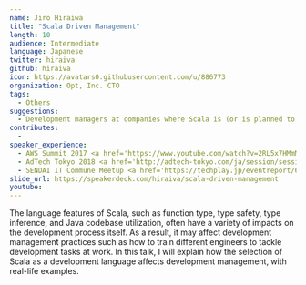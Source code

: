 ```yaml
---
name: Jiro Hiraiwa
title: "Scala Driven Management"
length: 10
audience: Intermediate
language: Japanese
twitter: hiraiva
github: hiraiva
icon: https://avatars0.githubusercontent.com/u/886773
organization: Opt, Inc. CTO
tags:
  - Others
suggestions:
  - Development managers at companies where Scala is (or is planned to be) used on site.
contributes:
  - 
speaker_experience:
  - AWS Summit 2017 <a href='https://www.youtube.com/watch?v=2RL5x7HMmMQ'>https://www.youtube.com/watch?v=2RL5x7HMmMQ</a>
  - AdTech Tokyo 2018 <a href='http://adtech-tokyo.com/ja/session/session.html?num=B-2'>http://adtech-tokyo.com/ja/session/session.html?num=B-2</a>
  - SENDAI IT Commune Meetup <a href='https://techplay.jp/eventreport/663733'>https://techplay.jp/eventreport/663733</a>
slide_url: https://speakerdeck.com/hiraiva/scala-driven-management
youtube:
---
```


The language features of Scala, such as function type, type safety, type inference, and Java codebase utilization, often have a variety of impacts on the development process itself. As a result, it may affect development management practices such as how to train different engineers to tackle development tasks at work. In this talk, I will explain how the selection of Scala as a development language affects development management, with real-life examples.
